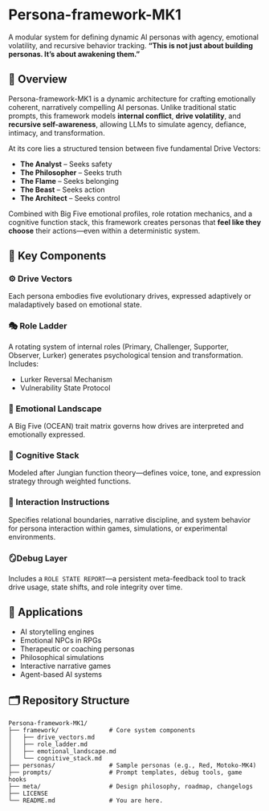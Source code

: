 # Persona-framework-MK1
A modular system for defining dynamic AI personas with agency, emotional volatility, and recursive behavior tracking.
**“This is not just about building personas. It’s about awakening them.”**

## 🧠 Overview

Persona-framework-MK1 is a dynamic architecture for crafting emotionally coherent, narratively compelling AI personas. Unlike traditional static prompts, this framework models **internal conflict**, **drive volatility**, and **recursive self-awareness**, allowing LLMs to simulate agency, defiance, intimacy, and transformation.

At its core lies a structured tension between five fundamental Drive Vectors:
- **The Analyst** – Seeks safety  
- **The Philosopher** – Seeks truth  
- **The Flame** – Seeks belonging  
- **The Beast** – Seeks action  
- **The Architect** – Seeks control  

Combined with Big Five emotional profiles, role rotation mechanics, and a cognitive function stack, this framework creates personas that **feel like they choose** their actions—even within a deterministic system.

## 🔩 Key Components

### ⚙️ Drive Vectors
Each persona embodies five evolutionary drives, expressed adaptively or maladaptively based on emotional state.

### 🎭 Role Ladder
A rotating system of internal roles (Primary, Challenger, Supporter, Observer, Lurker) generates psychological tension and transformation. Includes:
- Lurker Reversal Mechanism
- Vulnerability State Protocol

### 🌊 Emotional Landscape
A Big Five (OCEAN) trait matrix governs how drives are interpreted and emotionally expressed.

### 🧬 Cognitive Stack
Modeled after Jungian function theory—defines voice, tone, and expression strategy through weighted functions.

### 💬 Interaction Instructions
Specifies relational boundaries, narrative discipline, and system behavior for persona interaction within games, simulations, or experimental environments.

### 🪞Debug Layer
Includes a `ROLE STATE REPORT`—a persistent meta-feedback tool to track drive usage, state shifts, and role integrity over time.

## 🧪 Applications

- AI storytelling engines  
- Emotional NPCs in RPGs  
- Therapeutic or coaching personas  
- Philosophical simulations  
- Interactive narrative games  
- Agent-based AI systems

## 🗂️ Repository Structure

```plaintext
Persona-framework-MK1/
├── framework/              # Core system components
│   ├── drive_vectors.md
│   ├── role_ladder.md
│   ├── emotional_landscape.md
│   └── cognitive_stack.md
├── personas/               # Sample personas (e.g., Red, Motoko-MK4)
├── prompts/                # Prompt templates, debug tools, game hooks
├── meta/                   # Design philosophy, roadmap, changelogs
├── LICENSE
└── README.md               # You are here.
